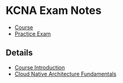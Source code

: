 # KCNA Exam Notes

- [Course](https://www.udemy.com/course/dive-into-cloud-native-containers-kubernetes-and-the-kcna/?couponCode=NVD20PMUS)
- [Practice Exam](https://www.udemy.com/course/kcna-exams/)


## Details

- [Course Introduction](01-course-introduction.md)
- [Cloud Native Architecture Fundamentals](02-cloud-native-fundamentals.md)
